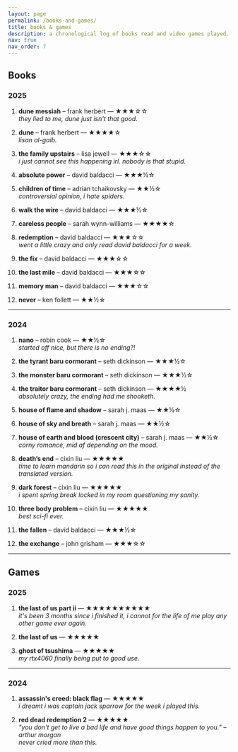 ```yaml
---
layout: page
permalink: /books-and-games/
title: books & games
description: a chronological log of books read and video games played.
nav: true
nav_order: 7
---
```


## Books

### 2025

1. **dune messiah** – frank herbert — ★★★☆☆  
   *they lied to me, dune just isn't that good.*

2. **dune** – frank herbert — ★★★★☆  
   *lisan al-gaib.*

3. **the family upstairs** – lisa jewell — ★★★☆☆  
   *i just cannot see this happening irl. nobody is that stupid.*

4. **absolute power** – david baldacci — ★★★½☆

5. **children of time** – adrian tchaikovsky — ★★½☆  
   *controversial opinion, i hate spiders.*

6. **walk the wire** – david baldacci — ★★★½☆

7. **careless people** – sarah wynn-williams — ★★★★☆

8. **redemption** – david baldacci — ★★★☆☆  
   *went a little crazy and only read david baldacci for a week.*

9. **the fix** – david baldacci — ★★★☆☆

10. **the last mile** – david baldacci — ★★★☆☆

11. **memory man** – david baldacci — ★★★☆☆

12. **never** – ken follett — ★★½☆

---

### 2024

1. **nano** – robin cook — ★★½☆  
   *started off nice, but there is no ending?!*

2. **the tyrant baru cormorant** – seth dickinson — ★★★½☆

3. **the monster baru cormorant** – seth dickinson — ★★★½☆

4. **the traitor baru cormorant** – seth dickinson — ★★★★½  
   *absolutely crazy, the ending had me shooketh.*

5. **house of flame and shadow** – sarah j. maas — ★★½☆

6. **house of sky and breath** – sarah j. maas — ★★½☆

7. **house of earth and blood (crescent city)** – sarah j. maas — ★★½☆  
   *corny romance, mid af depending on the mood.*

8. **death’s end** – cixin liu — ★★★★★  
   *time to learn mandarin so i can read this in the original instead of the translated version.*

9. **dark forest** – cixin liu — ★★★★★  
   *i spent spring break locked in my room questioning my sanity.*

10. **three body problem** – cixin liu — ★★★★★  
    *best sci-fi ever.*

11. **the fallen** – david baldacci — ★★★½☆

12. **the exchange** – john grisham — ★★★☆☆

---

## Games

### 2025

1. **the last of us part ii** — ★★★★★★★★★★  
   *it's been 3 months since i finished it, i cannot for the life of me play any other game ever again.*

2. **the last of us** — ★★★★★

3. **ghost of tsushima** — ★★★★★  
   *my rtx4060 finally being put to good use.*

---

### 2024

1. **assassin's creed: black flag** — ★★★★★  
   *i dreamt i was captain jack sparrow for the week i played this.*

2. **red dead redemption 2** — ★★★★★  
   *"you don't get to live a bad life and have good things happen to you." – arthur morgan*  
   *never cried more than this.*
